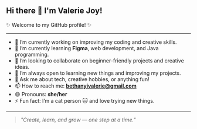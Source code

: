 ## Hi there 👋 I'm Valerie Joy!

✨ Welcome to my GitHub profile! ✨

---

- 🔭 I’m currently working on improving my coding and creative skills.
- 🌱 I’m currently learning **Figma**, web development, and Java programming.
- 👯 I’m looking to collaborate on beginner-friendly projects and creative ideas.
- 🤔 I’m always open to learning new things and improving my projects.
- 💬 Ask me about tech, creative hobbies, or anything fun!
- 📫 How to reach me: **bethanyivalerie@gmail.com**
- 😄 Pronouns: **she/her**
- ⚡ Fun fact: I’m a cat person 🐱 and love trying new things.

---

> *"Create, learn, and grow — one step at a time."*
